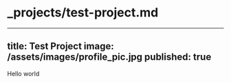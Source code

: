 # _projects/test-project.md
---
title: Test Project
image: /assets/images/profile_pic.jpg
published: true
---
Hello world
